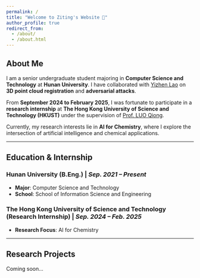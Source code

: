 ```yaml
---
permalink: /
title: "Welcome to Ziting's Website 🙂"
author_profile: true
redirect_from: 
  - /about/
  - /about.html
---
```


## About Me  

I am a senior undergraduate student majoring in **Computer Science and Technology** at **Hunan University**. I have collaborated with [Yizhen Lao](https://yizhenlao.github.io/) on **3D point cloud registration** and **adversarial attacks**.  

From **September 2024 to February 2025**, I was fortunate to participate in a **research internship** at **The Hong Kong University of Science and Technology (HKUST)** under the supervision of [Prof. LUO Qiong](https://cse.hkust.edu.hk/~luo/).  

Currently, my research interests lie in **AI for Chemistry**, where I explore the intersection of artificial intelligence and chemical applications.  

---

## Education & Internship  

### **Hunan University** (B.Eng.) | *Sep. 2021 – Present*  
- **Major**: Computer Science and Technology  
- **School**: School of Information Science and Engineering  

### **The Hong Kong University of Science and Technology** (Research Internship) | *Sep. 2024 – Feb. 2025*  
- **Research Focus**: AI for Chemistry  

---

## Research Projects  

Coming soon...
